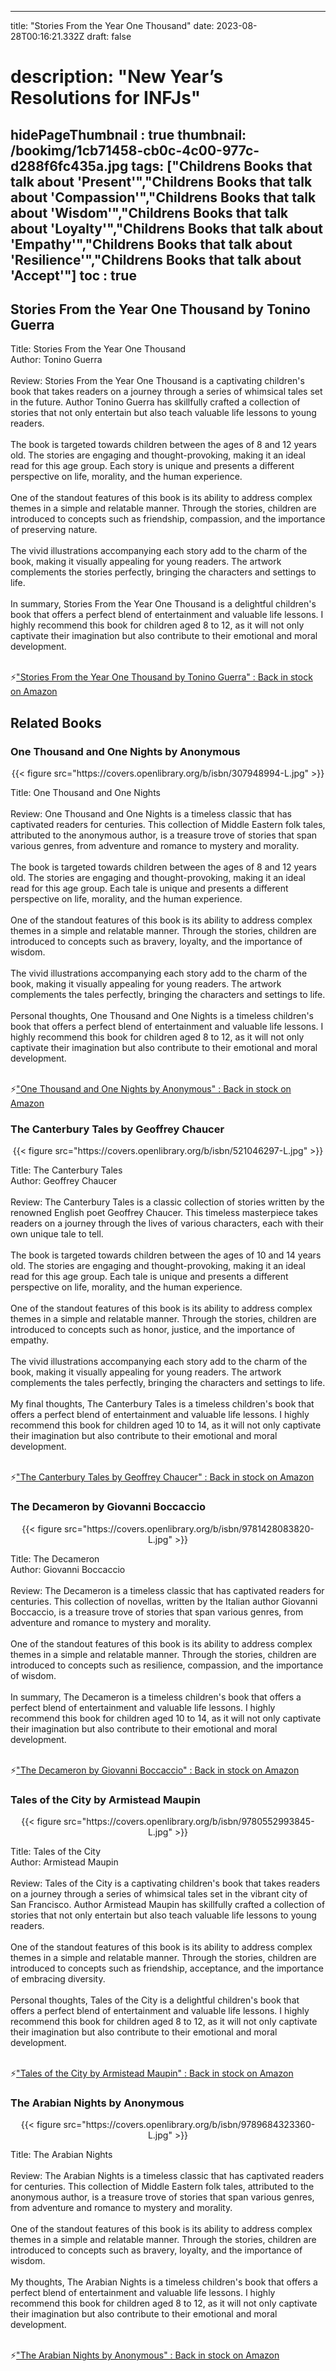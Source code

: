 
---
title: "Stories From the Year One Thousand"
date: 2023-08-28T00:16:21.332Z
draft: false
# description: "New Year’s Resolutions for INFJs"
hidePageThumbnail : true
thumbnail: /bookimg/1cb71458-cb0c-4c00-977c-d288f6fc435a.jpg
tags: ["Childrens Books that talk about 'Present'","Childrens Books that talk about 'Compassion'","Childrens Books that talk about 'Wisdom'","Childrens Books that talk about 'Loyalty'","Childrens Books that talk about 'Empathy'","Childrens Books that talk about 'Resilience'","Childrens Books that talk about 'Accept'"]
toc : true
---
## Stories From the Year One Thousand by Tonino Guerra

Title: Stories From the Year One Thousand</br>
Author: Tonino Guerra</br></br>
Review: Stories From the Year One Thousand is a captivating children's book that takes readers on a journey through a series of whimsical tales set in the future. Author Tonino Guerra has skillfully crafted a collection of stories that not only entertain but also teach valuable life lessons to young readers.</br></br>
The book is targeted towards children between the ages of 8 and 12 years old. The stories are engaging and thought-provoking, making it an ideal read for this age group. Each story is unique and presents a different perspective on life, morality, and the human experience.</br></br>
One of the standout features of this book is its ability to address complex themes in a simple and relatable manner. Through the stories, children are introduced to concepts such as friendship, compassion, and the importance of preserving nature.</br></br>
The vivid illustrations accompanying each story add to the charm of the book, making it visually appealing for young readers. The artwork complements the stories perfectly, bringing the characters and settings to life.</br></br>
In summary, Stories From the Year One Thousand is a delightful children's book that offers a perfect blend of entertainment and valuable life lessons. I highly recommend this book for children aged 8 to 12, as it will not only captivate their imagination but also contribute to their emotional and moral development.</br></br>

<p>⚡<a id="aflink" href="https://www.amazon.com/gp/search?ie=UTF8&tag=klayu00-20&linkCode=ur2&linkId=6639bed89a8ad8dd2705e40644eb43d3&camp=1789&creative=9325&index=books&keywords=Stories From the Year One Thousand by Tonino Guerra" class="one" target="_blank" title='"Stories From the Year One Thousand by Tonino Guerra" : Back in stock on Amazon'>"Stories From the Year One Thousand by Tonino Guerra" : Back in stock on Amazon</a></p>

## Related Books
### One Thousand and One Nights by Anonymous
<center>
{{< figure src="https://covers.openlibrary.org/b/isbn/307948994-L.jpg" >}}
</center>

Title: One Thousand and One Nights</br></br>
Review: One Thousand and One Nights is a timeless classic that has captivated readers for centuries. This collection of Middle Eastern folk tales, attributed to the anonymous author, is a treasure trove of stories that span various genres, from adventure and romance to mystery and morality.</br></br>
The book is targeted towards children between the ages of 8 and 12 years old. The stories are engaging and thought-provoking, making it an ideal read for this age group. Each tale is unique and presents a different perspective on life, morality, and the human experience.</br></br>
One of the standout features of this book is its ability to address complex themes in a simple and relatable manner. Through the stories, children are introduced to concepts such as bravery, loyalty, and the importance of wisdom.</br></br>
The vivid illustrations accompanying each story add to the charm of the book, making it visually appealing for young readers. The artwork complements the tales perfectly, bringing the characters and settings to life.</br></br>
Personal thoughts, One Thousand and One Nights is a timeless children's book that offers a perfect blend of entertainment and valuable life lessons. I highly recommend this book for children aged 8 to 12, as it will not only captivate their imagination but also contribute to their emotional and moral development.</br></br>

<p>⚡<a id="aflink" href="https://www.amazon.com/gp/search?ie=UTF8&tag=klayu00-20&linkCode=ur2&linkId=6639bed89a8ad8dd2705e40644eb43d3&camp=1789&creative=9325&index=books&keywords=One Thousand and One Nights by Anonymous" class="one" target="_blank" title='"One Thousand and One Nights by Anonymous" : Back in stock on Amazon'>"One Thousand and One Nights by Anonymous" : Back in stock on Amazon</a></p>

### The Canterbury Tales by Geoffrey Chaucer
<center>
{{< figure src="https://covers.openlibrary.org/b/isbn/521046297-L.jpg" >}}
</center>

Title: The Canterbury Tales</br>
Author: Geoffrey Chaucer</br></br>
Review: The Canterbury Tales is a classic collection of stories written by the renowned English poet Geoffrey Chaucer. This timeless masterpiece takes readers on a journey through the lives of various characters, each with their own unique tale to tell.</br></br>
The book is targeted towards children between the ages of 10 and 14 years old. The stories are engaging and thought-provoking, making it an ideal read for this age group. Each tale is unique and presents a different perspective on life, morality, and the human experience.</br></br>
One of the standout features of this book is its ability to address complex themes in a simple and relatable manner. Through the stories, children are introduced to concepts such as honor, justice, and the importance of empathy.</br></br>
The vivid illustrations accompanying each story add to the charm of the book, making it visually appealing for young readers. The artwork complements the tales perfectly, bringing the characters and settings to life.</br></br>
My final thoughts, The Canterbury Tales is a timeless children's book that offers a perfect blend of entertainment and valuable life lessons. I highly recommend this book for children aged 10 to 14, as it will not only captivate their imagination but also contribute to their emotional and moral development.</br></br>

<p>⚡<a id="aflink" href="https://www.amazon.com/gp/search?ie=UTF8&tag=klayu00-20&linkCode=ur2&linkId=6639bed89a8ad8dd2705e40644eb43d3&camp=1789&creative=9325&index=books&keywords=The Canterbury Tales by Geoffrey Chaucer" class="one" target="_blank" title='"The Canterbury Tales by Geoffrey Chaucer" : Back in stock on Amazon'>"The Canterbury Tales by Geoffrey Chaucer" : Back in stock on Amazon</a></p>

### The Decameron by Giovanni Boccaccio
<center>
{{< figure src="https://covers.openlibrary.org/b/isbn/9781428083820-L.jpg" >}}
</center>

Title: The Decameron</br>
Author: Giovanni Boccaccio</br></br>
Review: The Decameron is a timeless classic that has captivated readers for centuries. This collection of novellas, written by the Italian author Giovanni Boccaccio, is a treasure trove of stories that span various genres, from adventure and romance to mystery and morality.</br></br>
One of the standout features of this book is its ability to address complex themes in a simple and relatable manner. Through the stories, children are introduced to concepts such as resilience, compassion, and the importance of wisdom.</br></br>
In summary, The Decameron is a timeless children's book that offers a perfect blend of entertainment and valuable life lessons. I highly recommend this book for children aged 10 to 14, as it will not only captivate their imagination but also contribute to their emotional and moral development.</br></br>

<p>⚡<a id="aflink" href="https://www.amazon.com/gp/search?ie=UTF8&tag=klayu00-20&linkCode=ur2&linkId=6639bed89a8ad8dd2705e40644eb43d3&camp=1789&creative=9325&index=books&keywords=The Decameron by Giovanni Boccaccio" class="one" target="_blank" title='"The Decameron by Giovanni Boccaccio" : Back in stock on Amazon'>"The Decameron by Giovanni Boccaccio" : Back in stock on Amazon</a></p>

### Tales of the City by Armistead Maupin
<center>
{{< figure src="https://covers.openlibrary.org/b/isbn/9780552993845-L.jpg" >}}
</center>

Title: Tales of the City</br>
Author: Armistead Maupin</br></br>
Review: Tales of the City is a captivating children's book that takes readers on a journey through a series of whimsical tales set in the vibrant city of San Francisco. Author Armistead Maupin has skillfully crafted a collection of stories that not only entertain but also teach valuable life lessons to young readers.</br></br>
One of the standout features of this book is its ability to address complex themes in a simple and relatable manner. Through the stories, children are introduced to concepts such as friendship, acceptance, and the importance of embracing diversity.</br></br>
Personal thoughts, Tales of the City is a delightful children's book that offers a perfect blend of entertainment and valuable life lessons. I highly recommend this book for children aged 8 to 12, as it will not only captivate their imagination but also contribute to their emotional and moral development.</br></br>

<p>⚡<a id="aflink" href="https://www.amazon.com/gp/search?ie=UTF8&tag=klayu00-20&linkCode=ur2&linkId=6639bed89a8ad8dd2705e40644eb43d3&camp=1789&creative=9325&index=books&keywords=Tales of the City by Armistead Maupin" class="one" target="_blank" title='"Tales of the City by Armistead Maupin" : Back in stock on Amazon'>"Tales of the City by Armistead Maupin" : Back in stock on Amazon</a></p>

### The Arabian Nights by Anonymous
<center>
{{< figure src="https://covers.openlibrary.org/b/isbn/9789684323360-L.jpg" >}}
</center>

Title: The Arabian Nights</br></br>
Review: The Arabian Nights is a timeless classic that has captivated readers for centuries. This collection of Middle Eastern folk tales, attributed to the anonymous author, is a treasure trove of stories that span various genres, from adventure and romance to mystery and morality.</br></br>
One of the standout features of this book is its ability to address complex themes in a simple and relatable manner. Through the stories, children are introduced to concepts such as bravery, loyalty, and the importance of wisdom.</br></br>
My thoughts, The Arabian Nights is a timeless children's book that offers a perfect blend of entertainment and valuable life lessons. I highly recommend this book for children aged 8 to 12, as it will not only captivate their imagination but also contribute to their emotional and moral development.</br></br>

<p>⚡<a id="aflink" href="https://www.amazon.com/gp/search?ie=UTF8&tag=klayu00-20&linkCode=ur2&linkId=6639bed89a8ad8dd2705e40644eb43d3&camp=1789&creative=9325&index=books&keywords=The Arabian Nights by Anonymous" class="one" target="_blank" title='"The Arabian Nights by Anonymous" : Back in stock on Amazon'>"The Arabian Nights by Anonymous" : Back in stock on Amazon</a></p>
